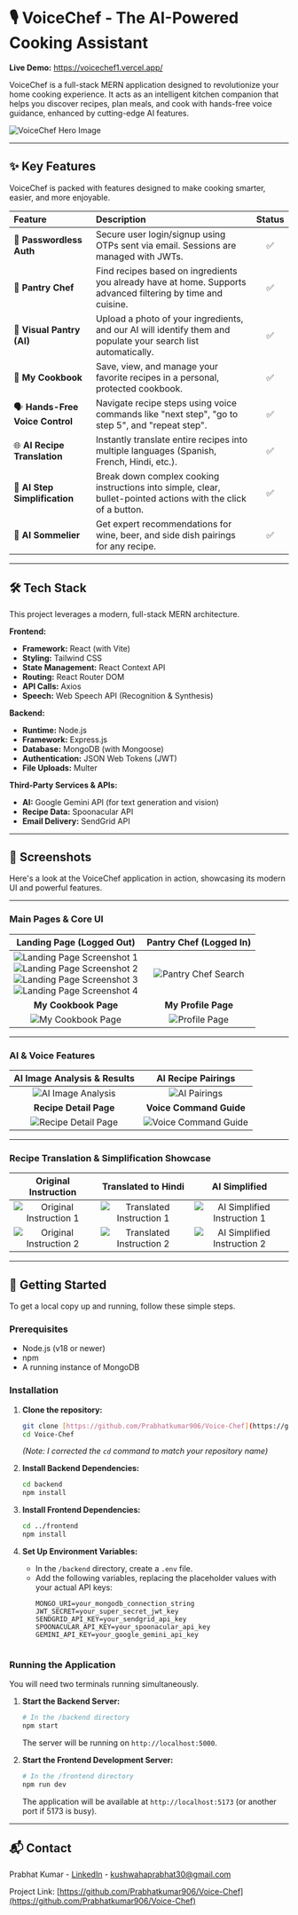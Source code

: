 # 🎙️ VoiceChef - The AI-Powered Cooking Assistant

**Live Demo:** https://voicechef1.vercel.app/ 

VoiceChef is a full-stack MERN application designed to revolutionize your home cooking experience. It acts as an intelligent kitchen companion that helps you discover recipes, plan meals, and cook with hands-free voice guidance, enhanced by cutting-edge AI features.

![VoiceChef Hero Image](https://github.com/user-attachments/assets/f49ce4fa-4557-47d6-9d4b-19c4bdfcdb43) 

---

## ✨ Key Features

VoiceChef is packed with features designed to make cooking smarter, easier, and more enjoyable.

| Feature | Description | Status |
| :--- | :--- | :---: |
| 🔐 **Passwordless Auth** | Secure user login/signup using OTPs sent via email. Sessions are managed with JWTs. | ✅ |
| 🍲 **Pantry Chef** | Find recipes based on ingredients you already have at home. Supports advanced filtering by time and cuisine. | ✅ |
| 📸 **Visual Pantry (AI)** | Upload a photo of your ingredients, and our AI will identify them and populate your search list automatically. | ✅ |
| 📖 **My Cookbook** | Save, view, and manage your favorite recipes in a personal, protected cookbook. | ✅ |
| 🗣️ **Hands-Free Voice Control** | Navigate recipe steps using voice commands like "next step", "go to step 5", and "repeat step". | ✅ |
| 🌐 **AI Recipe Translation** | Instantly translate entire recipes into multiple languages (Spanish, French, Hindi, etc.). | ✅ |
| 🧠 **AI Step Simplification** | Break down complex cooking instructions into simple, clear, bullet-pointed actions with the click of a button. | ✅ |
| 🍷 **AI Sommelier** | Get expert recommendations for wine, beer, and side dish pairings for any recipe. | ✅ |

---

## 🛠️ Tech Stack

This project leverages a modern, full-stack MERN architecture.

**Frontend:**
* **Framework:** React (with Vite)
* **Styling:** Tailwind CSS
* **State Management:** React Context API
* **Routing:** React Router DOM
* **API Calls:** Axios
* **Speech:** Web Speech API (Recognition & Synthesis)

**Backend:**
* **Runtime:** Node.js
* **Framework:** Express.js
* **Database:** MongoDB (with Mongoose)
* **Authentication:** JSON Web Tokens (JWT)
* **File Uploads:** Multer

**Third-Party Services & APIs:**
* **AI:** Google Gemini API (for text generation and vision)
* **Recipe Data:** Spoonacular API
* **Email Delivery:** SendGrid API

---

<!-- ## 📸 Screenshots

`(This is a very important section! Take screenshots of your app and add them here. Show off the landing page, the Pantry Chef form, the recipe results, the beautiful recipe detail page, and the AI features in action.)`

| **Landing Page** | **Pantry Chef** |
| :---: | :---: |
| ![Landing Page](https://github.com/user-attachments/assets/8c72ac58-df4f-4443-80c7-f5ca8c4b09b8) | ![features](https://github.com/user-attachments/assets/ab2cdf11-ee6d-4a67-96ca-091ab74d5fc0) |
| ![Landing Page](https://github.com/user-attachments/assets/7088b898-d1c1-43f3-8233-e7b13cdf802e) | ![Pantry Chef](https://github.com/user-attachments/assets/8a254cd0-03aa-4d63-a8b3-931ac96dda55) |

|**Search with Image AI**|**Get Result**|
| `![Image AI](link-to-your-screenshot)` | `![Response](![Image](https://github.com/user-attachments/assets/98cd6903-7cbe-41e8-ab37-1946c41f3f46))` |


| **Recipe Detail Page** | **AI Pairings** |
| `![Recipe Detail](![Image](https://github.com/user-attachments/assets/74db9e4b-f3fe-4b0c-80c6-010b40110256))` | `![AI Pairings](![Image](https://github.com/user-attachments/assets/2e014594-06d6-48ad-b4e4-bafa5819afa6))` |

| **recipe imstruction** | **Voice Command** |
| `![recipe instruction in diffrent language](![Image](https://github.com/user-attachments/assets/99bd5a77-dfd4-4965-a2a8-a61f6fce7c80)

![Image](https://github.com/user-attachments/assets/c56ef4c3-a02a-4d0a-b675-bef0d6a809bd)

![Image](https://github.com/user-attachments/assets/87bf6aba-5922-4d19-ab52-ff5bd3779dca)

![Image](https://github.com/user-attachments/assets/9d20ea46-b58e-4eec-8a73-31b808dd86a7)

![Image](https://github.com/user-attachments/assets/0f41d014-ca2e-4e27-b5eb-9de912c372df)

![Image](https://github.com/user-attachments/assets/40d4bed3-2c31-4fba-b7c5-b61c4150baae))` | `![Voice Command](![Image](https://github.com/user-attachments/assets/e4a4a37e-1608-45ca-aa90-c23f2fcc8a06))` |

| **My Profile Page** | **My Cookbook Page** |
| `![Recipe Detail](![Image](https://github.com/user-attachments/assets/e69d0ac4-3208-4812-a88a-a8658ff478f5))` | `![My Cookbook Page](![Image](https://github.com/user-attachments/assets/0085de61-f5d2-430e-8290-d58dfc007cdd))` | -->


## 📸 Screenshots

Here's a look at the VoiceChef application in action, showcasing its modern UI and powerful features.

---

### Main Pages & Core UI

| Landing Page (Logged Out) | Pantry Chef (Logged In) |
| :---: | :---: |
| ![Landing Page Screenshot 1](https://github.com/user-attachments/assets/8c72ac58-df4f-4443-80c7-f5ca8c4b09b8) <br> ![Landing Page Screenshot 2](https://github.com/user-attachments/assets/ab2cdf11-ee6d-4a67-96ca-091ab74d5fc0) <br> ![Landing Page Screenshot 3](https://github.com/user-attachments/assets/1193592b-2bd3-4162-8277-225af96bee4b) <br> ![Landing Page Screenshot 4](https://github.com/user-attachments/assets/7088b898-d1c1-43f3-8233-e7b13cdf802e) | ![Pantry Chef Search](https://github.com/user-attachments/assets/8a254cd0-03aa-4d63-a8b3-931ac96dda55) |
| **My Cookbook Page** | **My Profile Page** |
| ![My Cookbook Page](https://github.com/user-attachments/assets/0085de61-f5d2-430e-8290-d58dfc007cdd) | ![Profile Page](https://github.com/user-attachments/assets/e69d0ac4-3208-4812-a88a-a8658ff478f5) |

---

### AI & Voice Features

| AI Image Analysis & Results | AI Recipe Pairings |
| :---: | :---: |
| ![AI Image Analysis](https://github.com/user-attachments/assets/98cd6903-7cbe-41e8-ab37-1946c41f3f46) | ![AI Pairings](https://github.com/user-attachments/assets/2e014594-06d6-48ad-b4e4-bafa5819afa6) |
| **Recipe Detail Page** | **Voice Command Guide** |
| ![Recipe Detail Page](https://github.com/user-attachments/assets/74db9e4b-f3fe-4b0c-80c6-010b40110256) | ![Voice Command Guide](https://github.com/user-attachments/assets/e4a4a37e-1608-45ca-aa90-c23f2fcc8a06) |

---

### Recipe Translation & Simplification Showcase

| Original Instruction | Translated to Hindi | AI Simplified |
| :---: | :---: | :---: |
| ![Original Instruction 1](https://github.com/user-attachments/assets/87bf6aba-5922-4d19-ab52-ff5bd3779dca) | ![Translated Instruction 1](https://github.com/user-attachments/assets/99bd5a77-dfd4-4965-a2a8-a61f6fce7c80) | ![AI Simplified Instruction 1](https://github.com/user-attachments/assets/c56ef4c3-a02a-4d0a-b675-bef0d6a809bd) |
| ![Original Instruction 2](https://github.com/user-attachments/assets/9d20ea46-b58e-4eec-8a73-31b808dd86a7) | ![Translated Instruction 2](https://github.com/user-attachments/assets/0f41d014-ca2e-4e27-b5eb-9de912c372df) | ![AI Simplified Instruction 2](https://github.com/user-attachments/assets/40d4bed3-2c31-4fba-b7c5-b61c4150baae) |
---

## 🚀 Getting Started

To get a local copy up and running, follow these simple steps.

### Prerequisites

* Node.js (v18 or newer)
* npm
* A running instance of MongoDB

### Installation

1.  **Clone the repository:**
    ```sh
    git clone [https://github.com/Prabhatkumar906/Voice-Chef](https://github.com/Prabhatkumar906/Voice-Chef)
    cd Voice-Chef 
    ```
    *(Note: I corrected the `cd` command to match your repository name)*

2.  **Install Backend Dependencies:**
    ```sh
    cd backend
    npm install
    ```

3.  **Install Frontend Dependencies:**
    ```sh
    cd ../frontend
    npm install
    ```

4.  **Set Up Environment Variables:**
    * In the `/backend` directory, create a `.env` file.
    * Add the following variables, replacing the placeholder values with your actual API keys:
        ```env
        MONGO_URI=your_mongodb_connection_string
        JWT_SECRET=your_super_secret_jwt_key
        SENDGRID_API_KEY=your_sendgrid_api_key
        SPOONACULAR_API_KEY=your_spoonacular_api_key
        GEMINI_API_KEY=your_google_gemini_api_key
        ```
        ```

### Running the Application

You will need two terminals running simultaneously.

1.  **Start the Backend Server:**
    ```sh
    # In the /backend directory
    npm start
    ```
    The server will be running on `http://localhost:5000`.

2.  **Start the Frontend Development Server:**
    ```sh
    # In the /frontend directory
    npm run dev
    ```
    The application will be available at `http://localhost:5173` (or another port if 5173 is busy).

---

## 📬 Contact

Prabhat Kumar - [LinkedIn](https://www.linkedin.com/in/prabhat-kushwaha-027787276/) - kushwahaprabhat30@gmail.com

Project Link: [https://github.com/Prabhatkumar906/Voice-Chef](https://github.com/Prabhatkumar906/Voice-Chef)
